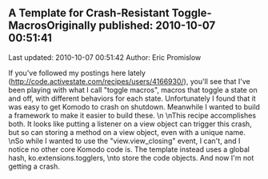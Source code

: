 ## A Template for Crash-Resistant Toggle-MacrosOriginally published: 2010-10-07 00:51:41 
Last updated: 2010-10-07 00:51:42 
Author: Eric Promislow 
 
If you've followed my postings here lately (http://code.activestate.com/recipes/users/4166930/), you'll see that I've been playing with what I call "toggle macros", macros that toggle a state on and off, with different behaviors for each state.  Unfortunately I found that it was easy to get Komodo to crash on shutdown.  Meanwhile I wanted to build a framework to make it easier to build these.\n\nThis recipe accomplishes both. It looks like putting a listener on a view object can trigger this crash, but so can storing a method on a view object, even with a unique name.\nSo while I wanted to use the "view.view_closing" event, I can't, and I notice no other core Komodo code is. The template instead uses a global hash, ko.extensions.togglers,\nto store the code objects. And now I'm not getting a crash.
